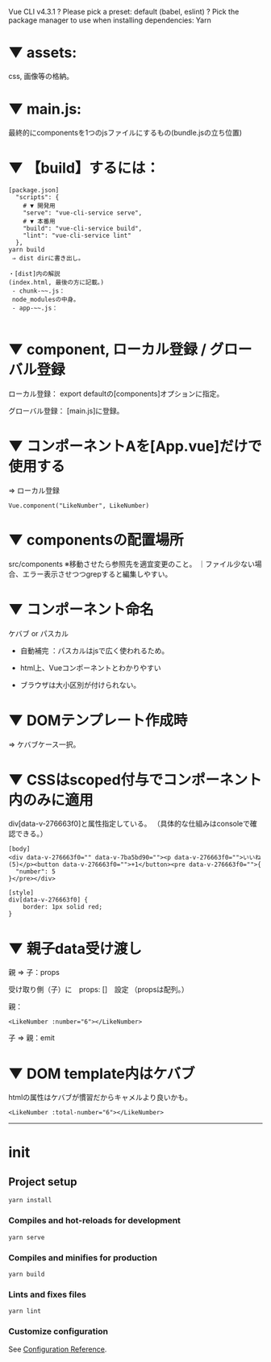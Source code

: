 Vue CLI v4.3.1
? Please pick a preset: default (babel, eslint)
? Pick the package manager to use when installing dependencies: Yarn


# ▼ assets:
css, 画像等の格納。

# ▼ main.js:
最終的にcomponentsを1つのjsファイルにするもの(bundle.jsの立ち位置)

# ▼ 【build】するには：
```
[package.json]
  "scripts": {
    # ▼ 開発用
    "serve": "vue-cli-service serve",
    # ▼ 本番用
    "build": "vue-cli-service build",
    "lint": "vue-cli-service lint"
  },
yarn build
 ⇒ dist dirに書き出し。

・[dist]内の解説
(index.html, 最後の方に記載。)
 - chunk-~~.js：
 node_modulesの中身。
 - app-~~.js：
 
```
# ▼ component, ローカル登録 / グローバル登録
ローカル登録：
export defaultの[components]オプションに指定。

グローバル登録：
[main.js]に登録。

# ▼ コンポーネントAを[App.vue]だけで使用する
 ⇒ ローカル登録
```
Vue.component("LikeNumber", LikeNumber)
```
# ▼ componentsの配置場所
src/components
※移動させたら参照先を適宜変更のこと。
｜ファイル少ない場合、エラー表示させつつgrepすると編集しやすい。

# ▼ コンポーネント命名
ケバブ or パスカル
 - 自動補完
：パスカルはjsで広く使われるため。

 - html上、Vueコンポーネントとわかりやすい

 - ブラウザは大小区別が付けられない。

# ▼ DOMテンプレート作成時
 ⇒ ケバブケース一択。

# ▼ CSSはscoped付与でコンポーネント内のみに適用

div[data-v-276663f0]と属性指定している。
（具体的な仕組みはconsoleで確認できる。）
```
[body]
<div data-v-276663f0="" data-v-7ba5bd90=""><p data-v-276663f0="">いいね(5)</p><button data-v-276663f0="">+1</button><pre data-v-276663f0="">{
  "number": 5
}</pre></div>

[style]
div[data-v-276663f0] {
    border: 1px solid red;
}
```

# ▼ 親子data受け渡し
親 ⇒ 子：props

受け取り側（子）に　props: []　設定
（propsは配列。）

親：
```
<LikeNumber :number="6"></LikeNumber>
```
子 ⇒ 親：emit

# ▼ DOM template内はケバブ
htmlの属性はケバブが慣習だからキャメルより良いかも。
```
<LikeNumber :total-number="6"></LikeNumber>
```
------------------------------------------------------------------

# init

## Project setup
```
yarn install
```

### Compiles and hot-reloads for development
```
yarn serve
```

### Compiles and minifies for production
```
yarn build
```

### Lints and fixes files
```
yarn lint
```

### Customize configuration
See [Configuration Reference](https://cli.vuejs.org/config/).
